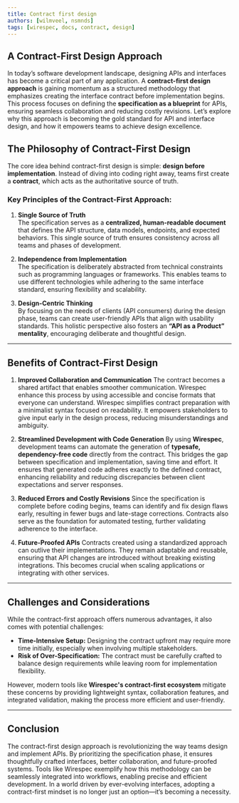 ```yaml
---
title: Contract first design
authors: [wilmveel, nsmnds]
tags: [wirespec, docs, contract, design]
---
```


## A Contract-First Design Approach

In today’s software development landscape, designing APIs and interfaces has become a critical part of any application. A **contract-first design approach** is gaining momentum as a structured methodology that emphasizes creating the interface contract before implementation begins. This process focuses on defining the **specification as a blueprint** for APIs, ensuring seamless collaboration and reducing costly revisions. Let’s explore why this approach is becoming the gold standard for API and interface design, and how it empowers teams to achieve design excellence.

<!-- truncate -->

## The Philosophy of Contract-First Design

The core idea behind contract-first design is simple: **design before implementation**. Instead of diving into coding right away, teams first create a **contract**, which acts as the authoritative source of truth.

### Key Principles of the Contract-First Approach:

1. **Single Source of Truth**  
   The specification serves as a **centralized, human-readable document** that defines the API structure, data models, endpoints, and expected behaviors. This single source of truth ensures consistency across all teams and phases of development.

2. **Independence from Implementation**  
   The specification is deliberately abstracted from technical constraints such as programming languages or frameworks. This enables teams to use different technologies while adhering to the same interface standard, ensuring flexibility and scalability.

3. **Design-Centric Thinking**  
   By focusing on the needs of clients (API consumers) during the design phase, teams can create user-friendly APIs that align with usability standards. This holistic perspective also fosters an **“API as a Product” mentality**, encouraging deliberate and thoughtful design.

---

## Benefits of Contract-First Design

1. **Improved Collaboration and Communication**
The contract becomes a shared artifact that enables smoother communication. Wirespec enhance this process by using accessible and concise formats that everyone can understand. Wirespec simplifies contract preparation with a minimalist syntax focused on readability. It empowers stakeholders to give input early in the design process, reducing misunderstandings and ambiguity.

2. **Streamlined Development with Code Generation**
By using **Wirespec**, development teams can automate the generation of **typesafe, dependency-free code** directly from the contract. This bridges the gap between specification and implementation, saving time and effort. It ensures that generated code adheres exactly to the defined contract, enhancing reliability and reducing discrepancies between client expectations and server responses.

3. **Reduced Errors and Costly Revisions**
Since the specification is complete before coding begins, teams can identify and fix design flaws early, resulting in fewer bugs and late-stage corrections. Contracts also serve as the foundation for automated testing, further validating adherence to the interface.

4. **Future-Proofed APIs**
Contracts created using a standardized approach can outlive their implementations. They remain adaptable and reusable, ensuring that API changes are introduced without breaking existing integrations. This becomes crucial when scaling applications or integrating with other services.

---

## Challenges and Considerations

While the contract-first approach offers numerous advantages, it also comes with potential challenges:

- **Time-Intensive Setup:** Designing the contract upfront may require more time initially, especially when involving multiple stakeholders.
- **Risk of Over-Specification:** The contract must be carefully crafted to balance design requirements while leaving room for implementation flexibility.

However, modern tools like **Wirespec's contract-first ecosystem** mitigate these concerns by providing lightweight syntax, collaboration features, and integrated validation, making the process more efficient and user-friendly.

---

## Conclusion

The contract-first design approach is revolutionizing the way teams design and implement APIs. By prioritizing the specification phase, it ensures thoughtfully crafted interfaces, better collaboration, and future-proofed systems. Tools like Wirespec exemplify how this methodology can be seamlessly integrated into workflows, enabling precise and efficient development. In a world driven by ever-evolving interfaces, adopting a contract-first mindset is no longer just an option—it’s becoming a necessity.
